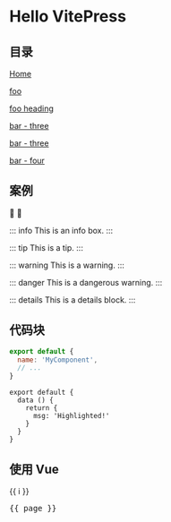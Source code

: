 # Hello VitePress

## 目录

[Home](/) <!-- sends the user to the root index.md -->

[foo](/foo/) <!-- sends the user to index.html of directory foo -->

[foo heading](./#heading) <!-- anchors user to a heading in the foo index file -->

[bar - three](./bar/three) <!-- you can omit extension -->

[bar - three](./bar/three.md) <!-- you can append .md -->

[bar - four](./bar/four.html) <!-- or you can append .html -->

## 案例

:tada: :100:

::: info
This is an info box.
:::

::: tip
This is a tip.
:::

::: warning
This is a warning.
:::

::: danger
This is a dangerous warning.
:::

::: details
This is a details block.
:::

## 代码块

```js
export default {
  name: 'MyComponent',
  // ...
}
```

```js{4}
export default {
  data () {
    return {
      msg: 'Highlighted!'
    }
  }
}
```

## 使用 Vue

<span v-for="i in 3">{{ i }}</span>

<script setup>
import { useData } from 'vitepress'

const { page } = useData()
</script>

<pre>{{ page }}</pre>